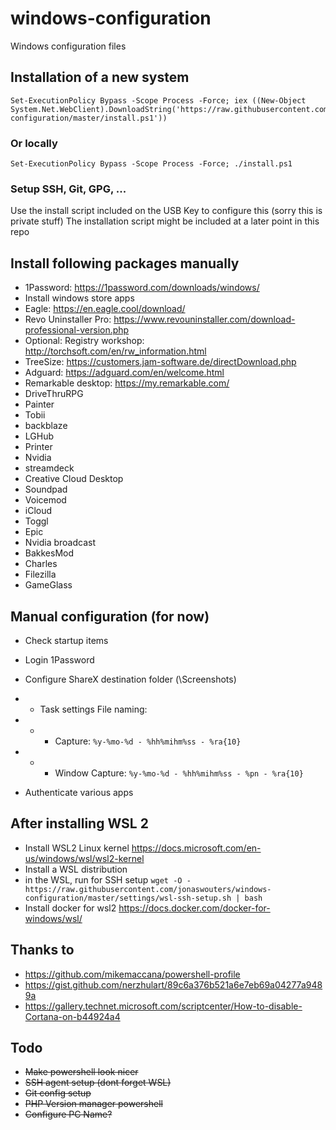 # windows-configuration
Windows configuration files

## Installation of a new system

```
Set-ExecutionPolicy Bypass -Scope Process -Force; iex ((New-Object System.Net.WebClient).DownloadString('https://raw.githubusercontent.com/jonaswouters/windows-configuration/master/install.ps1'))
```

### Or locally
```
Set-ExecutionPolicy Bypass -Scope Process -Force; ./install.ps1
```

### Setup SSH, Git, GPG, ...
Use the install script included on the USB Key to configure this (sorry this is private stuff)
The installation script might be included at a later point in this repo

## Install following packages manually

* 1Password: https://1password.com/downloads/windows/
* Install windows store apps
* Eagle: https://en.eagle.cool/download/
* Revo Uninstaller Pro: https://www.revouninstaller.com/download-professional-version.php
* Optional: Registry workshop: http://torchsoft.com/en/rw_information.html
* TreeSize: https://customers.jam-software.de/directDownload.php
* Adguard: https://adguard.com/en/welcome.html
* Remarkable desktop: https://my.remarkable.com/
* DriveThruRPG
* Painter
* Tobii
* backblaze
* LGHub
* Printer
* Nvidia
* streamdeck
* Creative Cloud Desktop
* Soundpad
* Voicemod
* iCloud
* Toggl
* Epic
* Nvidia broadcast
* BakkesMod
* Charles
* Filezilla
* GameGlass




## Manual configuration (for now)

* Check startup items
* Login 1Password

* Configure ShareX destination folder (<path-to->\Screenshots)
* * Task settings File naming:
* * * Capture: `%y-%mo-%d - %hh%mihm%ss - %ra{10}`
* * * Window Capture: `%y-%mo-%d - %hh%mihm%ss - %pn - %ra{10}`
* Authenticate various apps

## After installing WSL 2

* Install WSL2 Linux kernel https://docs.microsoft.com/en-us/windows/wsl/wsl2-kernel
* Install a WSL distribution
* in the WSL, run for SSH setup `wget -O - https://raw.githubusercontent.com/jonaswouters/windows-configuration/master/settings/wsl-ssh-setup.sh | bash`
* Install docker for wsl2 https://docs.docker.com/docker-for-windows/wsl/

## Thanks to

* https://github.com/mikemaccana/powershell-profile
* https://gist.github.com/nerzhulart/89c6a376b521a6e7eb69a04277a9489a
* https://gallery.technet.microsoft.com/scriptcenter/How-to-disable-Cortana-on-b44924a4

## Todo

* ~~Make powershell look nicer~~
* ~~SSH agent setup (dont forget WSL)~~
* ~~Git config setup~~
* ~~PHP Version manager powershell~~
* ~~Configure PC Name?~~